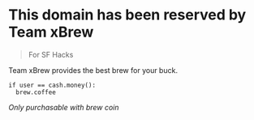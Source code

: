 # This domain has been reserved by Team xBrew
> For SF Hacks

Team xBrew provides the best brew for your buck. 
 ```
 if user == cash.money():
   brew.coffee
 ```

*Only purchasable with brew coin*
